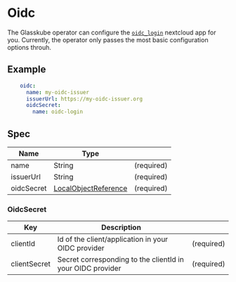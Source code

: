 # Oidc

The Glasskube operator can configure the [`oidc_login`](https://apps.nextcloud.com/apps/oidc_login) nextcloud app for you. Currently, the operator only passes the most basic configuration options throuh.

## Example

```yaml title=spec.apps.office
    oidc:
      name: my-oidc-issuer
      issuerUrl: https://my-oidc-issuer.org
      oidcSecret:
        name: oidc-login
```

## Spec

| Name       | Type                                                                                                                   |            |
|------------|------------------------------------------------------------------------------------------------------------------------|------------|
| name       | String                                                                                                                 | (required) |
| issuerUrl  | String                                                                                                                 | (required) |
| oidcSecret | [LocalObjectReference](https://kubernetes.io/docs/reference/kubernetes-api/common-definitions/local-object-reference/) | (required) |

### OidcSecret

| Key          | Description                                                |            |
|--------------|------------------------------------------------------------|------------|
| clientId     | Id of the client/application in your OIDC provider         | (required) |
| clientSecret | Secret corresponding to the clientId in your OIDC provider | (required) |
